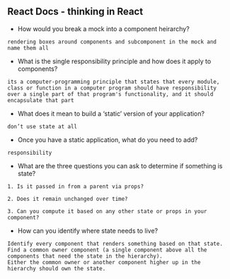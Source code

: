 ## React Docs - thinking in React

* How would you break a mock into a component heirarchy?
 
`rendering boxes around components and subcomponent in the mock and name them all`

* What is the single responsibility principle and how does it apply to components?

`its a computer-programming principle that states that every module, class or function in a computer program should have responsibility over a single part of that program's functionality, and it should encapsulate that part`

* What does it mean to build a ‘static’ version of your application?

` don’t use state at all `

* Once you have a static application, what do you need to add?

`responsibility`

* What are the three questions you can ask to determine if something is state?

`1. Is it passed in from a parent via props?`

`2. Does it remain unchanged over time? `

`3. Can you compute it based on any other state or props in your component?`



* How can you identify where state needs to live?

``` 
Identify every component that renders something based on that state.
Find a common owner component (a single component above all the components that need the state in the hierarchy).
Either the common owner or another component higher up in the hierarchy should own the state. 

```
